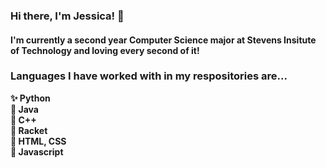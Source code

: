 <h3> Hi there, I'm Jessica! 👋 </h3>
<h4> I'm currently a second year Computer Science major at Stevens Insitute of Technology and loving every second of it! </h4>

<h3> Languages I have worked with in my respositories are... </h3>

<p>
<strong> ✨ Python <br>
🌈 Java <br>
🍂 C++ <br>
🌻 Racket <br>
🌲 HTML, CSS <br>
🍄 Javascript <br><strong>
</p>






